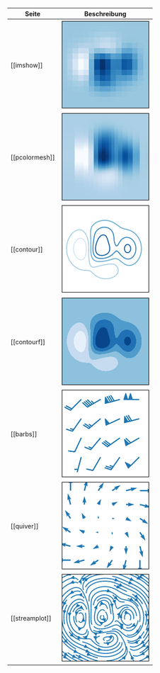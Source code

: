 | Seite | Beschreibung |
| ----------- | ----------- |
| [[imshow]] | ![](https://github.com/janehlenb/Projektarbeit-ChatGPT-Python/blob/main/Images/Darstellung/Plottypen/Array_Fields/menu/menu_imshow_plot.png) |
| [[pcolormesh]] | ![](https://github.com/janehlenb/Projektarbeit-ChatGPT-Python/blob/main/Images/Darstellung/Plottypen/Array_Fields/menu/menu_pcolormesh_plot.png) |
| [[contour]] | ![](https://github.com/janehlenb/Projektarbeit-ChatGPT-Python/blob/main/Images/Darstellung/Plottypen/Array_Fields/menu/menu_contour_plot.png) |
| [[contourf]] | ![](https://github.com/janehlenb/Projektarbeit-ChatGPT-Python/blob/main/Images/Darstellung/Plottypen/Array_Fields/menu/menu_contourf_plot.png) |
| [[barbs]] | ![](https://github.com/janehlenb/Projektarbeit-ChatGPT-Python/blob/main/Images/Darstellung/Plottypen/Array_Fields/menu/menu_barbs_plot.png) |
| [[quiver]] | ![](https://github.com/janehlenb/Projektarbeit-ChatGPT-Python/blob/main/Images/Darstellung/Plottypen/Array_Fields/menu/menu_quiver_plot.png) |
| [[streamplot]] | ![](https://github.com/janehlenb/Projektarbeit-ChatGPT-Python/blob/main/Images/Darstellung/Plottypen/Array_Fields/menu/menu_streamplot_plot.png) |